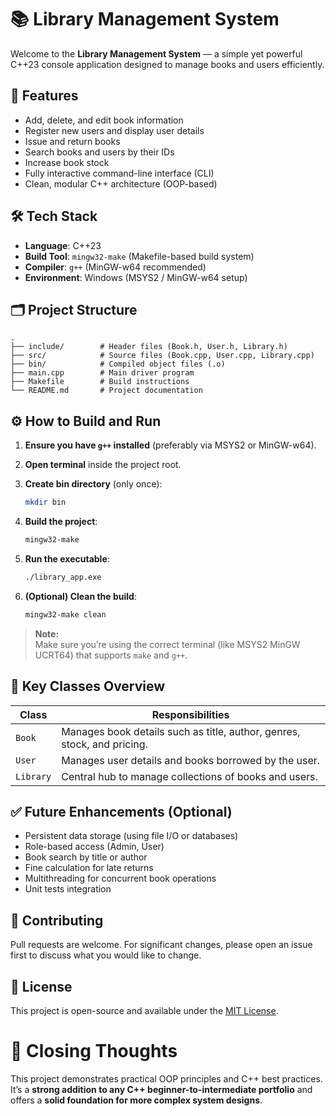# 📚 Library Management System

Welcome to the **Library Management System** — a simple yet powerful C++23 console application designed to manage books and users efficiently.

## 🚀 Features

- Add, delete, and edit book information
- Register new users and display user details
- Issue and return books
- Search books and users by their IDs
- Increase book stock
- Fully interactive command-line interface (CLI)
- Clean, modular C++ architecture (OOP-based)

## 🛠️ Tech Stack

- **Language**: C++23
- **Build Tool**: `mingw32-make` (Makefile-based build system)
- **Compiler**: `g++` (MinGW-w64 recommended)
- **Environment**: Windows (MSYS2 / MinGW-w64 setup)

## 🗂️ Project Structure
```
.
├── include/        # Header files (Book.h, User.h, Library.h)
├── src/            # Source files (Book.cpp, User.cpp, Library.cpp)
├── bin/            # Compiled object files (.o)
├── main.cpp        # Main driver program
├── Makefile        # Build instructions
└── README.md       # Project documentation
```
## ⚙️ How to Build and Run

1. **Ensure you have `g++` installed** (preferably via MSYS2 or MinGW-w64).
2. **Open terminal** inside the project root.
3. **Create bin directory** (only once):
    ```bash
    mkdir bin
    ```
4. **Build the project**:
    ```bash
    mingw32-make
    ```
5. **Run the executable**:
    ```bash
    ./library_app.exe
    ```

6. **(Optional) Clean the build**:
    ```bash
    mingw32-make clean
    ```

> **Note:**  
> Make sure you’re using the correct terminal (like MSYS2 MinGW UCRT64) that supports `make` and `g++`.

## 🎯 Key Classes Overview

| Class    | Responsibilities                                       |
|----------|---------------------------------------------------------|
| `Book`   | Manages book details such as title, author, genres, stock, and pricing. |
| `User`   | Manages user details and books borrowed by the user.    |
| `Library`| Central hub to manage collections of books and users.   |

## ✅ Future Enhancements (Optional)

- Persistent data storage (using file I/O or databases)
- Role-based access (Admin, User)
- Book search by title or author
- Fine calculation for late returns
- Multithreading for concurrent book operations
- Unit tests integration

## 🤝 Contributing

Pull requests are welcome. For significant changes, please open an issue first to discuss what you would like to change.

## 📄 License

This project is open-source and available under the [MIT License](LICENSE).

# 🌟 Closing Thoughts

This project demonstrates practical OOP principles and C++ best practices.  
It’s a **strong addition to any C++ beginner-to-intermediate portfolio** and offers a **solid foundation for more complex system designs**.